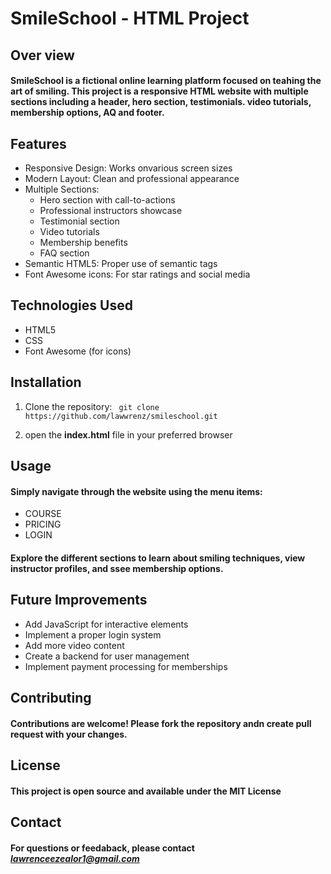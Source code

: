 # SmileSchool - HTML Project

## Over view

#### SmileSchool is a fictional online learning platform focused on teahing the art of smiling. This project is a responsive HTML website with multiple sections including a header, hero section, testimonials. video tutorials, membership options, AQ and footer.

## Features

- Responsive Design: Works onvarious screen sizes
- Modern Layout: Clean and professional appearance
- Multiple Sections:
  * Hero section with call-to-actions
  * Professional instructors showcase
  * Testimonial section
  * Video tutorials
  * Membership benefits
  * FAQ section
- Semantic HTML5: Proper use of semantic tags
- Font Awesome icons: For star ratings and social media

## Technologies Used

* HTML5
* CSS
* Font Awesome (for icons)

## Installation

1. Clone the repository:
   ` git clone https://github.com/lawwrenz/smileschool.git`

2. open the **index.html** file in your preferred browser

## Usage

#### Simply navigate through the website using the menu items:
* COURSE
* PRICING 
* LOGIN
#### Explore the different sections to learn about smiling techniques, view instructor profiles, and ssee membership options.


## Future Improvements

* Add JavaScript for interactive elements
* Implement a proper login system
* Add more video content
* Create a backend for user management
* Implement payment processing for memberships

## Contributing

#### Contributions are welcome! Please fork the repository andn create pull request with your changes.

## License 

#### This project is open source and available under the **MIT License**

## Contact

#### For questions or feedaback, please contact *lawrenceezealor1@gmail.com*